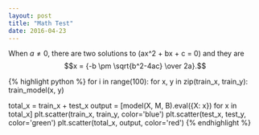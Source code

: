 ```yaml
---
layout: post
title: "Math Test"
date: 2016-04-23
---
```


When $a \ne 0$, there are two solutions to \(ax^2 + bx + c = 0\) and they are
$$x = {-b \pm \sqrt{b^2-4ac} \over 2a}.$$

{% highlight python %}
for i in range(100):
    for x, y in zip(train_x, train_y):
        train_model(x, y)

total_x = train_x + test_x
output = [model(X, M, B).eval({X: x}) for x in total_x]
plt.scatter(train_x, train_y, color='blue')
plt.scatter(test_x, test_y, color='green')
plt.scatter(total_x, output, color='red')
{% endhighlight %}

